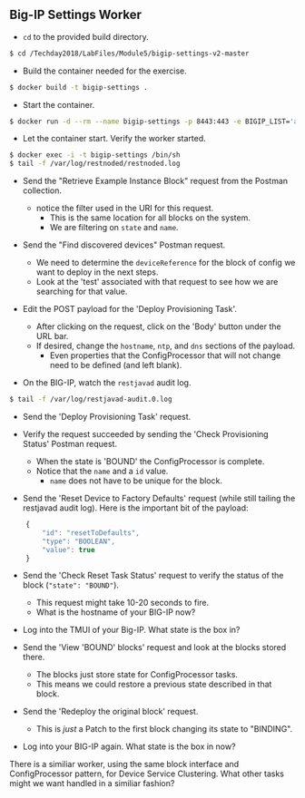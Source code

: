 ## Big-IP Settings Worker

* ```cd``` to the provided build directory.

```bash 
$ cd /Techday2018/LabFiles/Module5/bigip-settings-v2-master
```

* Build the container needed for the exercise.

```bash
$ docker build -t bigip-settings .
```

* Start the container.

```bash
$ docker run -d --rm --name bigip-settings -p 8443:443 -e BIGIP_LIST='admin:admin:10.1.1.4' bigip-settings
```

* Let the container start. Verify the worker started. 

```bash
$ docker exec -i -t bigip-settings /bin/sh 
$ tail -f /var/log/restnoded/restnoded.log
```

* Send the "Retrieve Example Instance Block" request from the Postman collection.
    * notice the filter used in the URI for this request. 
        * This is the same location for all blocks on the system.
        * We are filtering on ```state``` and ```name```.

* Send the "Find discovered devices" Postman request.
    * We need to determine the ```deviceReference``` for the block of config we want to deploy in the next steps.
    * Look at the 'test' associated with that request to see how we are searching for that value.


* Edit the POST payload for the 'Deploy Provisioning Task'.
    * After clicking on the request, click on the 'Body' button under the URL bar.
    * If desired, change the ```hostname```, ```ntp```, and ```dns``` sections of the payload.
        * Even properties that the ConfigProcessor that will not change need to be defined (and left blank).

* On the BIG-IP, watch the ```restjavad``` audit log.

```bash
$ tail -f /var/log/restjavad-audit.0.log
```

* Send the 'Deploy Provisioning Task' request.

* Verify the request succeeded by sending the 'Check Provisioning Status' Postman request.
    * When the state is 'BOUND' the ConfigProcessor is complete.
    * Notice that the ```name``` and a ```id``` value.
        * ```name``` does not have to be unique for the block.

* Send the 'Reset Device to Factory Defaults' request (while still tailing the restjavad audit log). Here is the important bit of the payload: 

```javascript
    {
        "id": "resetToDefaults",
        "type": "BOOLEAN",
        "value": true
    }
```

* Send the 'Check Reset Task Status' request to verify the status of the block (```"state": "BOUND"```).
    * This request might take 10-20 seconds to fire.  
    * What is the hostname of your BIG-IP now?
* Log into the TMUI of your Big-IP. What state is the box in?

* Send the 'View 'BOUND' blocks' request and look at the blocks stored there.
    * The blocks just store state for ConfigProcessor tasks.  
    * This means we could restore a previous state described in that block.


* Send the 'Redeploy the original block' request.
    * This is _just_ a Patch to the first block changing its state to "BINDING".
* Log into your BIG-IP again. What state is the box in now?


There is a similiar worker, using the same block interface and ConfigProcessor pattern, for Device Service Clustering. What other tasks might we want handled in a similiar fashion?






